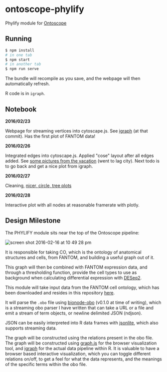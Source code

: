 # ontoscope-phylify

Phylify module for [Ontoscope]

[Ontoscope]: https://github.com/hyginn/Ontoscope

## Running

```bash
$ npm install
# in one tab
$ npm start
# in another tab
$ npm run serve
```

The bundle will recompile as you save, and the webpage will then automatically refresh.

R code is in `igraph`.

## Notebook

**2016/02/23** 

Webpage for streaming vertices into cytoscape.js. See [igraph](https://github.com/thejmazz/ontoscope-phylify/tree/106a2a8c0f17e82e8bfe86e5121f881d4719c87c/igraph) (at that commit). Has the first plot of FANTOM data!

**2016/02/26**

Integrated edges into cytoscape.js. Applied "cose" layout after all edges added. See [some pictures from the vacation](https://github.com/thejmazz/ontoscope-phylify/commit/c1541267798f946e7e66c20686a442962dd59373) (went to lag city). Next todo is to go back and get a nice plot from igraph.

**2016/02/27**

Cleaning, [nicer, circle, tree plots](https://github.com/thejmazz/ontoscope-phylify/tree/6db95b922b25ffee7accc0f26e90ca66a49d1946/igraph/plots)

**2016/02/28**

Interactive plot with all nodes at reasonable framerate with plotly.

## Design Milestone

The PHYLIFY module sits near the top of the Ontoscope pipeline:

![screen shot 2016-02-16 at 10 49 28 pm](https://cloud.githubusercontent.com/assets/1270998/13099403/ba767692-d4ff-11e5-8815-82152481636e.png)

It is responsible for taking CO, which is the ontology of anatomical structures
and cells, from FANTOM, and building a useful graph out of it.

This graph will then be combined with FANTOM expression data, and through a
thresholding function, provide the cell types to use as background when
calculating differential expression with [DESeq2].

This module will take input data from the FANTOM cell ontology, which has been
downloaded and resides in this repository
[here](https://raw.githubusercontent.com/thejmazz/ontoscope-phylify/master/ff-phase2-140729.obo).

It will parse the `.obo` file using [bionode-obo] \(v0.1.0 at time of writing),
which is a streaming obo parser I have written that can take a URL or a file and
emit a stream of term objects, or newline delimited JSON (ndjson).

JSON can be easily interpreted into R data frames with [jsonlite], which also
supports streaming data.

The graph will be constructed using the relations present in the obo file. The
graph will be constructed using [graph.js] for the browser visualization tool,
and [igraph] for the actual data pipeline within R. It is valuable to have a
browser based interactive visualization, which you can toggle different
relations on/off, to get a feel for what the data represents, and the meanings
of the specific terms within the obo file.


[DESeq2]: https://bioconductor.org/packages/release/bioc/html/DESeq2.html
[bionode-obo]: https://github.com/bionode/bionode-obo
[jsonlite]: https://cran.r-project.org/web/packages/jsonlite/index.html
[graph.js]: https://www.npmjs.com/package/graph.js
[igraph]: http://igraph.org/

